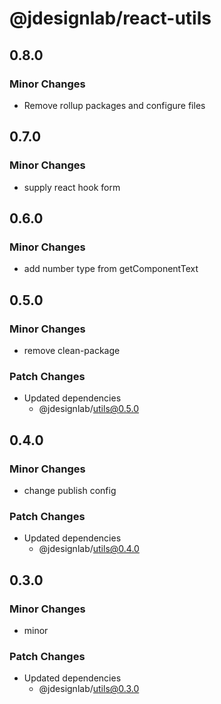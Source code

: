 # @jdesignlab/react-utils

## 0.8.0

### Minor Changes

- Remove rollup packages and configure files

## 0.7.0

### Minor Changes

- supply react hook form

## 0.6.0

### Minor Changes

- add number type from getComponentText

## 0.5.0

### Minor Changes

- remove clean-package

### Patch Changes

- Updated dependencies
  - @jdesignlab/utils@0.5.0

## 0.4.0

### Minor Changes

- change publish config

### Patch Changes

- Updated dependencies
  - @jdesignlab/utils@0.4.0

## 0.3.0

### Minor Changes

- minor

### Patch Changes

- Updated dependencies
  - @jdesignlab/utils@0.3.0
